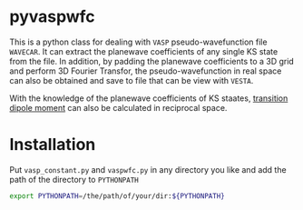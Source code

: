 # pyvaspwfc

This is a python class for dealing with `VASP` pseudo-wavefunction file `WAVECAR`.
It can extract the planewave coefficients of any single KS state from the file.
In addition, by padding the planewave coefficients to a 3D grid and perform 3D
Fourier Transfor, the pseudo-wavefunction in real space can also be obtained and
save to file that can be view with `VESTA`. 

With the knowledge of the planewave coefficients of KS staates,
[transition dipole moment](https://en.wikipedia.org/wiki/Transition_dipole_moment) can also
be calculated in reciprocal space.

# Installation

Put `vasp_constant.py` and `vaspwfc.py` in any directory you like and add the
path of the directory to `PYTHONPATH`

```bash
export PYTHONPATH=/the/path/of/your/dir:${PYTHONPATH}
```
